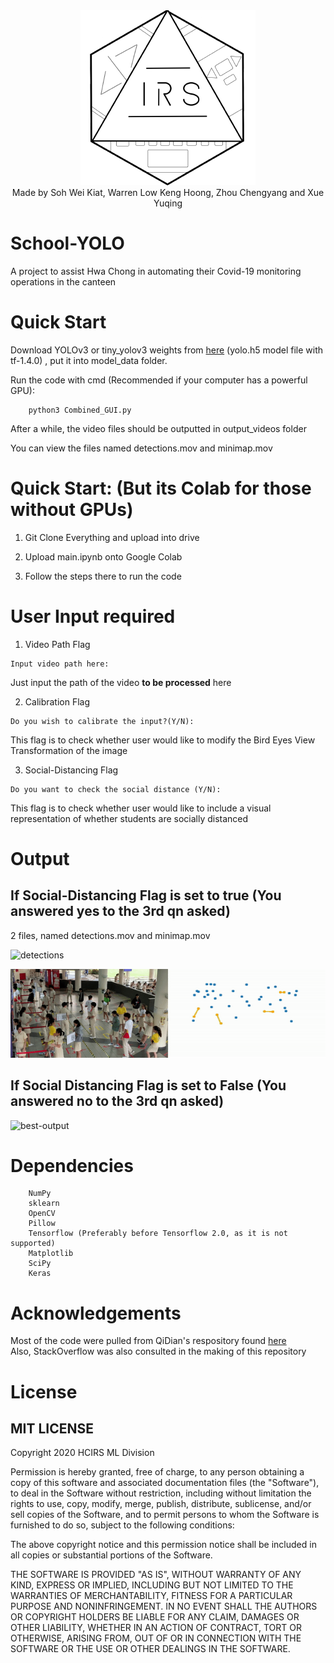 <div align = 'center'><img src ='display/logo.png' alt= 'HCIRS LOGO'></div>


<div align = 'center'>Made by Soh Wei Kiat, Warren Low Keng Hoong, Zhou Chengyang and Xue Yuqing</div>

# School-YOLO
A project to assist Hwa Chong in automating their Covid-19 monitoring operations in the canteen

# Quick Start
 Download YOLOv3 or tiny_yolov3 weights from [here](https://drive.google.com/file/d/1uvXFacPnrSMw6ldWTyLLjGLETlEsUvcE/view) (yolo.h5 model file with tf-1.4.0) , put it into model_data folder.

 Run the code with cmd (Recommended if your computer has a powerful GPU): 
 ```
     python3 Combined_GUI.py
 ```
 After a while, the video files should be outputted in output_videos folder 
 
 You can view the files named detections.mov and minimap.mov
 
 # Quick Start: (But its Colab for those without GPUs)
 1) Git Clone Everything and upload into drive   
 
 2) Upload main.ipynb onto Google Colab    
 
 3) Follow the steps there to run the code 
 

# User Input required  
1) Video Path Flag
```
Input video path here:
```
Just input the path of the video <strong>to be processed</strong> here

2) Calibration Flag
```
Do you wish to calibrate the input?(Y/N):
```
This flag is to check whether user would like to modify the Bird Eyes View Transformation of the image

3) Social-Distancing Flag
```
Do you want to check the social distance (Y/N):
```
This flag is to check whether user would like to include a visual representation of whether students are socially distanced


# Output 
## If Social-Distancing Flag is set to true (You answered yes to the 3rd qn asked)
2 files, named detections.mov and minimap.mov

![detections](display/detections.gif)

![minimap](display/minimap.gif)  
## If Social Distancing Flag is set to False (You answered no to the 3rd qn asked)
![best-output](display/bestoutput.gif)

# Dependencies
```
    NumPy
    sklearn
    OpenCV
    Pillow
    Tensorflow (Preferably before Tensorflow 2.0, as it is not supported)
    Matplotlib
    SciPy
    Keras
```

# Acknowledgements
Most of the code were pulled from QiDian's respository found [here](https://github.com/Qidian213/deep_sort_yolov3) <br>
Also, StackOverflow was also consulted in the making of this repository

# License
## MIT LICENSE
Copyright 2020 HCIRS ML Division

Permission is hereby granted, free of charge, to any person obtaining a copy of this software and associated documentation files (the "Software"), to deal in the Software without restriction, including without limitation the rights to use, copy, modify, merge, publish, distribute, sublicense, and/or sell copies of the Software, and to permit persons to whom the Software is furnished to do so, subject to the following conditions:

The above copyright notice and this permission notice shall be included in all copies or substantial portions of the Software.

THE SOFTWARE IS PROVIDED "AS IS", WITHOUT WARRANTY OF ANY KIND, EXPRESS OR IMPLIED, INCLUDING BUT NOT LIMITED TO THE WARRANTIES OF MERCHANTABILITY, FITNESS FOR A PARTICULAR PURPOSE AND NONINFRINGEMENT. IN NO EVENT SHALL THE AUTHORS OR COPYRIGHT HOLDERS BE LIABLE FOR ANY CLAIM, DAMAGES OR OTHER LIABILITY, WHETHER IN AN ACTION OF CONTRACT, TORT OR OTHERWISE, ARISING FROM, OUT OF OR IN CONNECTION WITH THE SOFTWARE OR THE USE OR OTHER DEALINGS IN THE SOFTWARE.

    
    

